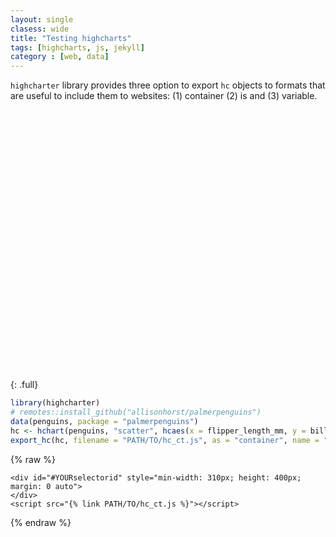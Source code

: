 ```yaml
---
layout: single
clasess: wide
title: "Testing highcharts"
tags: [highcharts, js, jekyll]
category : [web, data]
---
```

`highcharter` library provides three option to export `hc` objects to formats that are useful to include them to websites: (1) container (2) is and (3) variable. 
<!--
<script src="http://ajax.googleapis.com/ajax/libs/jquery/1.8.2/jquery.min.js">
</script>
-->
<script src="{{ site.baseurl }}/assets/js/custom/highcharts.js">
</script>
<script src="{{ site.baseurl }}/assets/js/custom/exporting.js">
</script>

<div style="min-width: 310px; height: 400px; margin: 0 auto">
<script src="{% link assets/js/custom/hc_vr.js %}"></script>
</div>


<br>


{: .full}
```r
library(highcharter)
# remotes::install_github("allisonhorst/palmerpenguins")
data(penguins, package = "palmerpenguins")
hc <- hchart(penguins, "scatter", hcaes(x = flipper_length_mm, y = bill_length_mm, group = species))
export_hc(hc, filename = "PATH/TO/hc_ct.js", as = "container", name = "#YOURselectorid")
```
{% raw %}
```
<div id="#YOURselectorid" style="min-width: 310px; height: 400px; margin: 0 auto">
</div>
<script src="{% link PATH/TO/hc_ct.js %}"></script>
```
{% endraw %}


